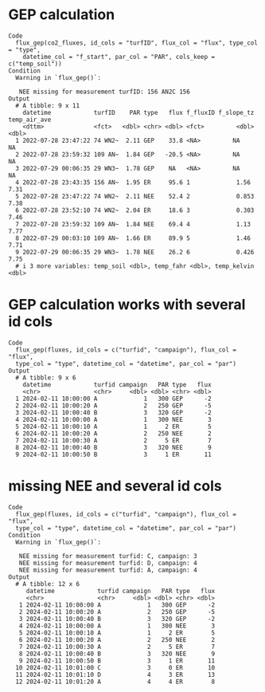 # GEP calculation

    Code
      flux_gep(co2_fluxes, id_cols = "turfID", flux_col = "flux", type_col = "type",
        datetime_col = "f_start", par_col = "PAR", cols_keep = c("temp_soil"))
    Condition
      Warning in `flux_gep()`:
      
       NEE missing for measurement turfID: 156 AN2C 156
    Output
      # A tibble: 9 x 11
        datetime            turfID    PAR type   flux f_fluxID f_slope_tz temp_air_ave
        <dttm>              <fct>   <dbl> <chr> <dbl> <fct>         <dbl>        <dbl>
      1 2022-07-28 23:47:22 74 WN2~  2.11 GEP    33.8 <NA>         NA            NA   
      2 2022-07-28 23:59:32 109 AN~  1.84 GEP   -20.5 <NA>         NA            NA   
      3 2022-07-29 00:06:35 29 WN3~  1.78 GEP    NA   <NA>         NA            NA   
      4 2022-07-28 23:43:35 156 AN~  1.95 ER     95.6 1             1.56          7.31
      5 2022-07-28 23:47:22 74 WN2~  2.11 NEE    52.4 2             0.853         7.38
      6 2022-07-28 23:52:10 74 WN2~  2.04 ER     18.6 3             0.303         7.46
      7 2022-07-28 23:59:32 109 AN~  1.84 NEE    69.4 4             1.13          7.77
      8 2022-07-29 00:03:10 109 AN~  1.66 ER     89.9 5             1.46          7.71
      9 2022-07-29 00:06:35 29 WN3~  1.78 NEE    26.2 6             0.426         7.75
      # i 3 more variables: temp_soil <dbl>, temp_fahr <dbl>, temp_kelvin <dbl>

# GEP calculation works with several id cols

    Code
      flux_gep(fluxes, id_cols = c("turfid", "campaign"), flux_col = "flux",
      type_col = "type", datetime_col = "datetime", par_col = "par")
    Output
      # A tibble: 9 x 6
        datetime            turfid campaign   PAR type   flux
        <chr>               <chr>     <dbl> <dbl> <chr> <dbl>
      1 2024-02-11 10:00:00 A             1   300 GEP      -2
      2 2024-02-11 10:00:20 A             2   250 GEP      -5
      3 2024-02-11 10:00:40 B             3   320 GEP      -2
      4 2024-02-11 10:00:00 A             1   300 NEE       3
      5 2024-02-11 10:00:10 A             1     2 ER        5
      6 2024-02-11 10:00:20 A             2   250 NEE       2
      7 2024-02-11 10:00:30 A             2     5 ER        7
      8 2024-02-11 10:00:40 B             3   320 NEE       9
      9 2024-02-11 10:00:50 B             3     1 ER       11

# missing NEE and several id cols

    Code
      flux_gep(fluxes, id_cols = c("turfid", "campaign"), flux_col = "flux",
      type_col = "type", datetime_col = "datetime", par_col = "par")
    Condition
      Warning in `flux_gep()`:
      
       NEE missing for measurement turfid: C, campaign: 3
       NEE missing for measurement turfid: D, campaign: 4
       NEE missing for measurement turfid: A, campaign: 4
    Output
      # A tibble: 12 x 6
         datetime            turfid campaign   PAR type   flux
         <chr>               <chr>     <dbl> <dbl> <chr> <dbl>
       1 2024-02-11 10:00:00 A             1   300 GEP      -2
       2 2024-02-11 10:00:20 A             2   250 GEP      -5
       3 2024-02-11 10:00:40 B             3   320 GEP      -2
       4 2024-02-11 10:00:00 A             1   300 NEE       3
       5 2024-02-11 10:00:10 A             1     2 ER        5
       6 2024-02-11 10:00:20 A             2   250 NEE       2
       7 2024-02-11 10:00:30 A             2     5 ER        7
       8 2024-02-11 10:00:40 B             3   320 NEE       9
       9 2024-02-11 10:00:50 B             3     1 ER       11
      10 2024-02-11 10:01:00 C             3     0 ER       10
      11 2024-02-11 10:01:10 D             4     3 ER       13
      12 2024-02-11 10:01:20 A             4     4 ER        8

